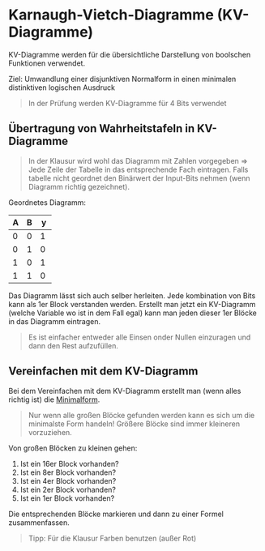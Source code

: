 # Karnaugh-Vietch-Diagramme (KV-Diagramme)

KV-Diagramme werden für die übersichtliche Darstellung von boolschen Funktionen verwendet.

Ziel: Umwandlung einer disjunktiven Normalform in einen minimalen distinktiven logischen Ausdruck

> In der Prüfung werden KV-Diagramme für 4 Bits verwendet

## Übertragung von Wahrheitstafeln in KV-Diagramme

> In der Klausur wird wohl das Diagramm mit Zahlen vorgegeben => Jede Zeile der Tabelle in das entsprechende Fach eintragen. Falls tabelle nicht geordnet den Binärwert der Input-Bits nehmen (wenn Diagramm richtig gezeichnet).

Geordnetes Diagramm:

| A | B | y |
| --- | --- | --- |
| 0 | 0 | 1 |
| 0 | 1 | 0 |
| 1 | 0 | 1 |
| 1 | 1 | 0 |

Das Diagramm lässt sich auch selber herleiten. Jede kombination von Bits kann als 1er Block verstanden werden. Erstellt man jetzt ein KV-Diagramm (welche Variable wo ist in dem Fall egal) kann man jeden dieser 1er Blöcke in das Diagramm eintragen.

> Es ist einfacher entweder alle Einsen onder Nullen einzuragen und dann den Rest aufzufüllen.

## Vereinfachen mit dem KV-Diagramm

Bei dem Vereinfachen mit dem KV-Diagramm erstellt man (wenn alles richtig ist) die [Minimalform](Minimalform.md).

> Nur wenn alle großen Blöcke gefunden werden kann es sich um die minimalste Form handeln! Größere Blöcke sind immer kleineren vorzuziehen.

Von großen Blöcken zu kleinen gehen:

1. Ist ein 16er Block vorhanden?
2. Ist ein 8er Block vorhanden?
3. Ist ein 4er Block vorhanden?
4. Ist ein 2er Block vorhanden?
5. Ist ein 1er Block vorhanden?

Die entsprechenden Blöcke markieren und dann zu einer Formel zusammenfassen.

> Tipp: Für die Klausur Farben benutzen (außer Rot)